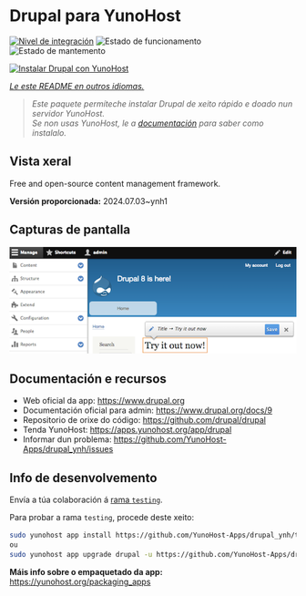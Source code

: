 <!--
NOTA: Este README foi creado automáticamente por <https://github.com/YunoHost/apps/tree/master/tools/readme_generator>
NON debe editarse manualmente.
-->

# Drupal para YunoHost

[![Nivel de integración](https://apps.yunohost.org/badge/integration/drupal)](https://ci-apps.yunohost.org/ci/apps/drupal/)
![Estado de funcionamento](https://apps.yunohost.org/badge/state/drupal)
![Estado de mantemento](https://apps.yunohost.org/badge/maintained/drupal)

[![Instalar Drupal con YunoHost](https://install-app.yunohost.org/install-with-yunohost.svg)](https://install-app.yunohost.org/?app=drupal)

*[Le este README en outros idiomas.](./ALL_README.md)*

> *Este paquete permíteche instalar Drupal de xeito rápido e doado nun servidor YunoHost.*  
> *Se non usas YunoHost, le a [documentación](https://yunohost.org/install) para saber como instalalo.*

## Vista xeral

Free and open-source content management framework.

**Versión proporcionada:** 2024.07.03~ynh1

## Capturas de pantalla

![Captura de pantalla de Drupal](./doc/screenshots/screenshot.png)

## Documentación e recursos

- Web oficial da app: <https://www.drupal.org>
- Documentación oficial para admin: <https://www.drupal.org/docs/9>
- Repositorio de orixe do código: <https://github.com/drupal/drupal>
- Tenda YunoHost: <https://apps.yunohost.org/app/drupal>
- Informar dun problema: <https://github.com/YunoHost-Apps/drupal_ynh/issues>

## Info de desenvolvemento

Envía a túa colaboración á [rama `testing`](https://github.com/YunoHost-Apps/drupal_ynh/tree/testing).

Para probar a rama `testing`, procede deste xeito:

```bash
sudo yunohost app install https://github.com/YunoHost-Apps/drupal_ynh/tree/testing --debug
ou
sudo yunohost app upgrade drupal -u https://github.com/YunoHost-Apps/drupal_ynh/tree/testing --debug
```

**Máis info sobre o empaquetado da app:** <https://yunohost.org/packaging_apps>
